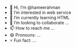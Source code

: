 - 👋 Hi, I’m @hameerahman
- 👀 I’m interested in web service
- 🌱 I’m currently learning HTML
- 💞️ I’m looking to collaborate ...
- 📫 How to reach me ...
- 😄 Pronouns: ...
- ⚡ Fun fact: ... 

<!---
hameerahman/hameerahman is a ✨ special ✨ repository because its `README.md` (this file) appears on your GitHub profile.
You can click the Preview link to take a look at your changes.
--->
